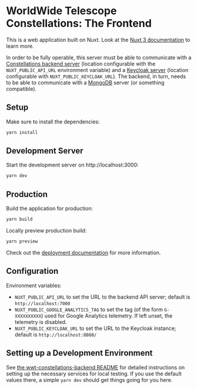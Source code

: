 # WorldWide Telescope Constellations: The Frontend

This is a web application built on Nuxt. Look at the [Nuxt 3
documentation](https://nuxt.com/docs/getting-started/introduction) to learn
more.

In order to be fully operable, this server must be able to communicate with a
[Constellations backend server][backend] (location configurable with the
`NUXT_PUBLIC_API_URL` environment variable) and a [Keycloak server][keycloak]
(location configurable with `NUXT_PUBLIC_KEYCLOAK_URL`). The backend, in turn,
needs to be able to communicate with a [MongoDB] server (or something
compatible).

[backend]: https://github.com/WorldWideTelescope/wwt-constellations-backend/
[keycloak]: https://www.keycloak.org/
[MongoDB]: https://www.mongodb.com/

## Setup

Make sure to install the dependencies:

```bash
yarn install
```


## Development Server

Start the development server on http://localhost:3000:

```bash
yarn dev
```


## Production

Build the application for production:

```bash
yarn build
```

Locally preview production build:

```bash
yarn preview
```

Check out the [deployment documentation](https://nuxt.com/docs/getting-started/deployment) for more information.


## Configuration

Environment variables:

- `NUXT_PUBLIC_API_URL` to set the URL to the backend API server; default
  is `http://localhost:7000`
- `NUXT_PUBLIC_GOOGLE_ANALYTICS_TAG` to set the tag (of the form `G-XXXXXXXXXX`)
  used for Google Analytics telemetry. If left unset, the telemetry is disabled.
- `NUXT_PUBLIC_KEYCLOAK_URL` to set the URL to the Keycloak instance; default
  is `http://localhost:8080/`


## Setting up a Development Environment

See [the wwt-constellations-backend README][1] for detailed instructions on
setting up the necessary services for local testing. If you use the default
values there, a simple `yarn dev` should get things going for you here.

[1]: https://github.com/WorldWideTelescope/wwt-constellations-backend/#readme
